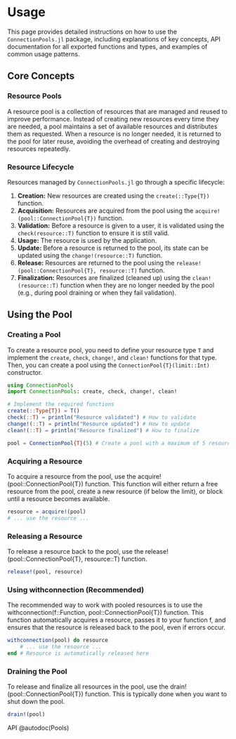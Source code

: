 # Usage

This page provides detailed instructions on how to use the `ConnectionPools.jl` package, including explanations of key concepts, API documentation for all exported functions and types, and examples of common usage patterns.

## Core Concepts

### Resource Pools

A resource pool is a collection of resources that are managed and reused to improve performance.  Instead of creating new resources every time they are needed, a pool maintains a set of available resources and distributes them as requested.  When a resource is no longer needed, it is returned to the pool for later reuse, avoiding the overhead of creating and destroying resources repeatedly.

### Resource Lifecycle

Resources managed by `ConnectionPools.jl` go through a specific lifecycle:

1.  **Creation:** New resources are created using the `create(::Type{T})` function.
2.  **Acquisition:** Resources are acquired from the pool using the `acquire!(pool::ConnectionPool{T})` function.
3.  **Validation:** Before a resource is given to a user, it is validated using the `check(resource::T)` function to ensure it is still valid.
4.  **Usage:** The resource is used by the application.
5.  **Update:** Before a resource is returned to the pool, its state can be updated using the `change!(resource::T)` function.
6.  **Release:** Resources are returned to the pool using the `release!(pool::ConnectionPool{T}, resource::T)` function.
7.  **Finalization:** Resources are finalized (cleaned up) using the `clean!(resource::T)` function when they are no longer needed by the pool (e.g., during pool draining or when they fail validation).

## Using the Pool

### Creating a Pool

To create a resource pool, you need to define your resource type `T` and implement the `create`, `check`, `change!`, and `clean!` functions for that type. Then, you can create a pool using the `ConnectionPool{T}(limit::Int)` constructor.

```julia
using ConnectionPools
import ConnectionPools: create, check, change!, clean!

# Implement the required functions
create(::Type{T}) = T()
check(::T) = println("Resource validated") # How to validate
change!(::T) = println("Resource updated") # How to update
clean!(::T) = println("Resource finalized") # How to finalize

pool = ConnectionPool{T}(5) # Create a pool with a maximum of 5 resources
```

### Acquiring a Resource

To acquire a resource from the pool, use the acquire!(pool::ConnectionPool{T}) function.  This function will either return a free resource from the pool, create a new resource (if below the limit), or block until a resource becomes available.

```julia
resource = acquire!(pool)
# ... use the resource ...
```

### Releasing a Resource

To release a resource back to the pool, use the release!(pool::ConnectionPool{T}, resource::T) function.

```julia
release!(pool, resource)
```

### Using withconnection (Recommended)

The recommended way to work with pooled resources is to use the withconnection(f::Function, pool::ConnectionPool{T}) function.  This function automatically acquires a resource, passes it to your function f, and ensures that the resource is released back to the pool, even if errors occur.

```julia
withconnection(pool) do resource
    # ... use the resource ...
end # Resource is automatically released here
```

### Draining the Pool

To release and finalize all resources in the pool, use the drain!(pool::ConnectionPool{T}) function.  This is typically done when you want to shut down the pool.

```julia
drain!(pool)
```

API
@autodoc(Pools)
